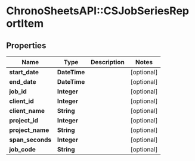 # ChronoSheetsAPI::CSJobSeriesReportItem

## Properties
Name | Type | Description | Notes
------------ | ------------- | ------------- | -------------
**start_date** | **DateTime** |  | [optional] 
**end_date** | **DateTime** |  | [optional] 
**job_id** | **Integer** |  | [optional] 
**client_id** | **Integer** |  | [optional] 
**client_name** | **String** |  | [optional] 
**project_id** | **Integer** |  | [optional] 
**project_name** | **String** |  | [optional] 
**span_seconds** | **Integer** |  | [optional] 
**job_code** | **String** |  | [optional] 


